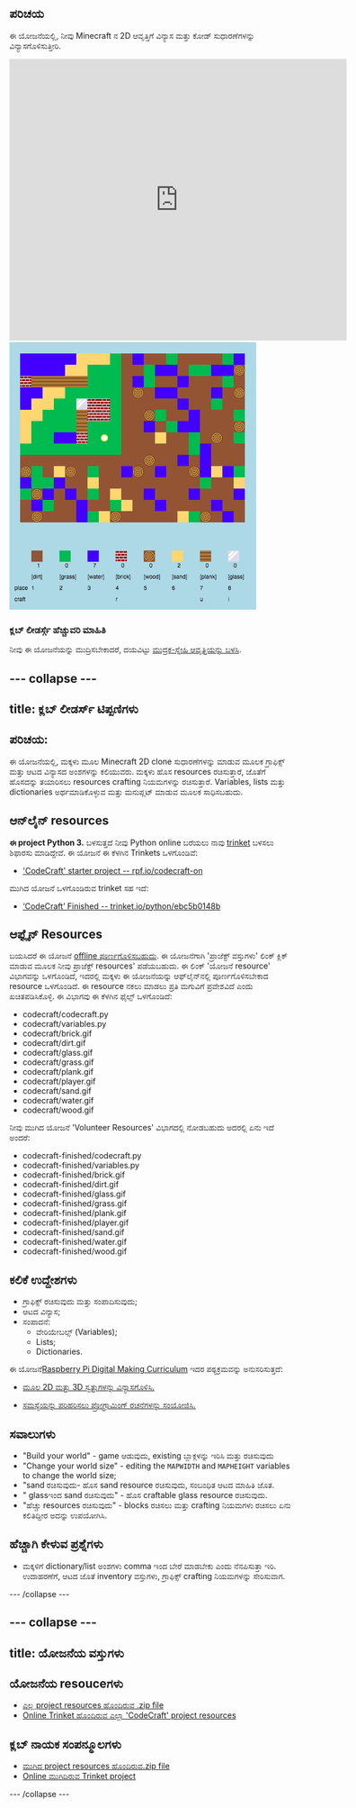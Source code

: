 ## ಪರಿಚಯ

ಈ ಯೋಜನೆಯಲ್ಲಿ, ನೀವು Minecraft ನ 2D ಆವೃತ್ತಿಗೆ ವಿನ್ಯಾಸ ಮತ್ತು ಕೋಡ್ ಸುಧಾರಣೆಗಳನ್ನು ವಿನ್ಯಾಸಗೊಳಿಸುತ್ತೀರಿ.

<div class="trinket">
  <iframe src="https://trinket.io/embed/python/ebc5b0148b?outputOnly=true&start=result" width="600" height="500" frameborder="0" marginwidth="0" marginheight="0" allowfullscreen>
  </iframe>
  <img src="images/craft-finished.png">
</div>

### ಕ್ಲಬ್ ಲೀಡರ್ಸ್ಗೆ ಹೆಚ್ಚುವರಿ ಮಾಹಿತಿ

ನೀವು ಈ ಯೋಜನೆಯನ್ನು ಮುದ್ರಿಸಬೇಕಾದರೆ, ದಯವಿಟ್ಟು [ಮುದ್ರಕ-ಸ್ನೇಹಿ ಆವೃತ್ತಿಯನ್ನು ಬಳಸಿ](https://projects.raspberrypi.org/kn-IN/projects/codecraft/print).

--- collapse ---
---
title: ಕ್ಲಬ್ ಲೀಡರ್ಸ್ ಟಿಪ್ಪಣಿಗಳು
---

## ಪರಿಚಯ:

ಈ ಯೋಜನೆಯಲ್ಲಿ, ಮಕ್ಕಳು ಮೂಲ Minecraft 2D clone ಸುಧಾರಣೆಗಳನ್ನು ಮಾಡುವ ಮೂಲಕ ಗ್ರಾಫಿಕ್ಸ್ ಮತ್ತು ಆಟದ ವಿನ್ಯಾಸದ ಅಂಶಗಳನ್ನು ಕಲಿಯುವರು. ಮಕ್ಕಳು ಹೊಸ resources ರಚಿಸುತ್ತಾರೆ, ಜೊತೆಗೆ ಹೊಸದನ್ನು ತಯಾರಿಸಲು resources crafting ನಿಯಮಗಳನ್ನು ರಚಿಸುತ್ತಾರೆ. Variables, lists ಮತ್ತು dictionaries ಅರ್ಥಮಾಡಿಕೊಳ್ಳುವ ಮತ್ತು ಮನುಪ್ಲಟ್ ಮಾಡುವ ಮೂಲಕ ಸಾಧಿಸಬಹುದು.

## ಆನ್‌ಲೈನ್ resources

**ಈ project Python 3.** ಬಳಸುತ್ತದೆ ನೀವು Python online ಬರೆಯಲು ನಾವು [trinket](https://trinket.io/) ಬಳಸಲು ಶಿಫಾರಸು ಮಾಡಿದ್ದೇವೆ. ಈ ಯೋಜನೆ ಈ ಕೆಳಗಿನ Trinkets ಒಳಗೊಂಡಿವೆ:

+ ['CodeCraft' starter project -- rpf.io/codecraft-on](https://rpf.io/codecraft-on)

ಮುಗಿದ ಯೋಜನೆ ಒಳಗೊಂಡಿರುವ trinket ಸಹ ಇದೆ:

+ [‘CodeCraft’ Finished -- trinket.io/python/ebc5b0148b](https://trinket.io/python/ebc5b0148b)

## ಆಫ್ಲೈನ್ Resources

ಬಯಸಿದರೆ ಈ ಯೋಜನೆ [offline ಪೂರ್ಣಗೊಳಿಸಬಹುದು](https://www.codeclubprojects.org/en-GB/resources/python-working-offline/). ಈ ಯೋಜನೆಗಾಗಿ 'ಪ್ರಾಜೆಕ್ಟ್ ವಸ್ತುಗಳು' ಲಿಂಕ್ ಕ್ಲಿಕ್ ಮಾಡುವ ಮೂಲಕ ನೀವು ಪ್ರಾಜೆಕ್ಟ್ resources' ಪಡೆಯಬಹುದು. ಈ ಲಿಂಕ್ 'ಯೋಜನೆ resource' ವಿಭಾಗವನ್ನು ಒಳಗೊಂಡಿದೆ, ಇದರಲ್ಲಿ ಮಕ್ಕಳು ಈ ಯೋಜನೆಯನ್ನು ಆಫ್‌ಲೈನ್‌ನಲ್ಲಿ ಪೂರ್ಣಗೊಳಿಸಬೇಕಾದ resource ಒಳಗೊಂಡಿದೆ. ಈ resource ನಕಲು ಮಾಡಲು ಪ್ರತಿ ಮಗುವಿಗೆ ಪ್ರವೇಶವಿದೆ ಎಂದು ಖಚಿತಪಡಿಸಿಕೊಳ್ಳಿ. ಈ ವಿಭಾಗವು ಈ ಕೆಳಗಿನ ಫೈಲ್ಸ್ ಒಳಗೊಂಡಿದೆ:

+ codecraft/codecraft.py
+ codecraft/variables.py
+ codecraft/brick.gif
+ codecraft/dirt.gif
+ codecraft/glass.gif
+ codecraft/grass.gif
+ codecraft/plank.gif
+ codecraft/player.gif
+ codecraft/sand.gif
+ codecraft/water.gif
+ codecraft/wood.gif

ನೀವು ಮುಗಿದ ಯೋಜನೆ 'Volunteer Resources' ವಿಭಾಗದಲ್ಲಿ ನೋಡಬಹುದು ಅದರಲ್ಲಿ ಏನು ಇದೆ ಅಂದರೆ:

+ codecraft-finished/codecraft.py
+ codecraft-finished/variables.py
+ codecraft-finished/brick.gif
+ codecraft-finished/dirt.gif
+ codecraft-finished/glass.gif
+ codecraft-finished/grass.gif
+ codecraft-finished/plank.gif
+ codecraft-finished/player.gif
+ codecraft-finished/sand.gif
+ codecraft-finished/water.gif
+ codecraft-finished/wood.gif

## ಕಲಿಕೆ ಉದ್ದೇಶಗಳು

+ ಗ್ರಾಫಿಕ್ಸ್ ರಚಿಸುವುದು ಮತ್ತು ಸಂಪಾದಿಸುವುದು;
+ ಆಟದ ವಿನ್ಯಾಸ;
+ ಸಂಪಾದನೆ: 
    + ವೇರಿಯೇಬಲ್ಸ್ (Variables);
    + Lists;
    + Dictionaries.

ಈ ಯೋಜನೆ[Raspberry Pi Digital Making Curriculum](https://rpf.io/curriculum) ಇದರ ಪಠ್ಯಕ್ರಮವನ್ನು ಅನುಸರಿಸುತ್ತದೆ:

+ [ಮೂಲ 2D ಮತ್ತು 3D ಸ್ವತ್ತುಗಳನ್ನು ವಿನ್ಯಾಸಗೊಳಿಸಿ.](https://www.raspberrypi.org/curriculum/design/creator)

+ [ಸಮಸ್ಯೆಯನ್ನು ಪರಿಹರಿಸಲು ಪ್ರೋಗ್ರಾಮಿಂಗ್ ರಚನೆಗಳನ್ನು ಸಂಯೋಜಿಸಿ.](https://www.raspberrypi.org/curriculum/programming/builder)

## ಸವಾಲುಗಳು

+ "Build your world" - game ಆಡುವುದು, existing ಬ್ಲಾಕ್ಗಳನ್ನು ಇರಿಸಿ ಮತ್ತು ರಚಿಸುವುದು
+ "Change your world size" - editing the `MAPWIDTH` and `MAPHEIGHT` variables to change the world size;
+ "sand ರಚಿಸುವುದು- ಹೊಸ sand resource ರಚಿಸುವುದು, ಸಂಬಂಧಿತ ಆಟದ ಮಾಹಿತಿ ಜೊತ.
+ " glassಇಂದ sand ರಚಿಸುವುದು" - ಹೊಸ craftable glass resource ರಚಿಸುವುದು.
+ "ಹೆಚ್ಚು resources ರಚಿಸುವುದು" - blocks ರಚಿಸಲು ಮತ್ತು crafting ನಿಯಮಗಳು ರಚಿಸಲು ಏನು ಕಲಿತಿದ್ದೀರ ಅದನ್ನು ಉಪಯೋಗಿಸಿ.

## ಹೆಚ್ಚಾಗಿ ಕೇಳುವ ಪ್ರಶ್ನೆಗಳು

+ ಮಕ್ಕಳಿಗೆ dictionary/list ಅಂಶಗಳು comma ಇಂದ ಬೇರೆ ಮಾಡಬೇಕು ಎಂದು ನೆನಪಿಸುತ್ತಾ ಇರಿ. ಉದಾಹರಣೆಗೆ, ಆಟದ ಜೊತೆ inventory ವಸ್ತುಗಳು, ಗ್ರಾಫಿಕ್ಸ್ crafting ನಿಯಮಗಳನ್ನು ಸೇರಿಸುವಾಗ.

--- /collapse ---

--- collapse ---
---
title: ಯೋಜನೆಯ ವಸ್ತುಗಳು
---

## ಯೋಜನೆಯ resouceಗಳು

+ [ಎಲ್ಲ project resources ಹೊಂದಿರುವ .zip file](resources/codecraft-resources.zip)
+ [Online Trinket ಹೊಂದಿರುವ ಎಲ್ಲಾ 'CodeCraft' project resources](https://rpf.io/codecraft-on)

## ಕ್ಲಬ್ ನಾಯಕ ಸಂಪನ್ಮೂಲಗಳು

+ [ಮುಗಿದ project resources ಹೊಂದಿರುವ.zip file](solutions/codecraft-solution.zip)
+ [Online ಮುಗಿದಿರುವ Trinket project](https://trinket.io/python/ebc5b0148b)

--- /collapse ---
